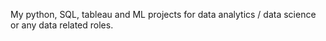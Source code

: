 My python, SQL, tableau and ML projects for data analytics / data science or any data related roles.
